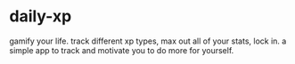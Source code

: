 # daily-xp
gamify your life. track different xp types, max out all of your stats, lock in. a simple app to track and motivate you to do more for yourself.
